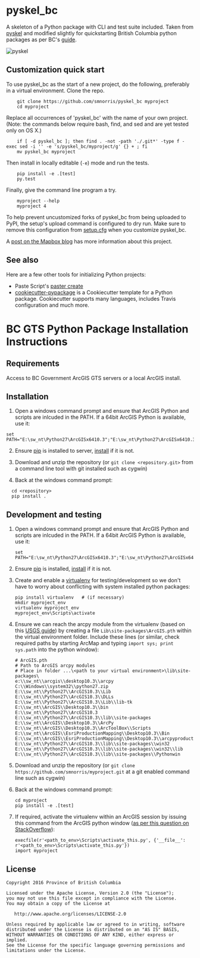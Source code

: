 # pyskel_bc

A skeleton of a Python package with CLI and test suite included. Taken from
[pyskel](https://github.com/mapbox/pyskel) and modified slightly for quickstarting British Columbia python packages as per BC's [guide](https://github.com/bcgov/BC-Policy-Framework-For-GitHub/tree/master/BC-Gov-Org-HowTo).

![pyskel](https://farm4.staticflickr.com/3951/15672691531_3037819613_o_d.png)

## Customization quick start

To use pyskel_bc as the start of a new project, do the following, preferably in
a virtual environment. Clone the repo.

```
    git clone https://github.com/smnorris/pyskel_bc myproject
    cd myproject
```

Replace all occurrences of 'pyskel_bc' with the name of your own project.
(Note: the commands below require bash, find, and sed and are yet tested only on OS X.)

```
    if [ -d pyskel_bc ]; then find . -not -path './.git*' -type f -exec sed -i '' -e 's/pyskel_bc/myproject/g' {} + ; fi
    mv pyskel_bc myproject
```

Then install in locally editable (``-e``) mode and run the tests.

```
    pip install -e .[test]
    py.test
```

Finally, give the command line program a try.

```
    myproject --help
    myproject 4
```

To help prevent uncustomized forks of pyskel_bc from being uploaded to PyPI,
the setup's upload command is configured to dry run. Make sure to remove this
configuration from
[setup.cfg](https://docs.python.org/2/install/index.html#inst-config-syntax)
when you customize pyskel_bc.

A [post on the Mapbox blog](https://www.mapbox.com/blog/pyskel) has more
information about this project.

## See also

Here are a few other tools for initializing Python projects:

- Paste Script's [paster create](http://pythonpaste.org/script/#paster-create) 
- [cookiecutter-pypackage](https://github.com/audreyr/cookiecutter-pypackage) is
a Cookiecutter template for a Python package. Cookiecutter supports many languages, includes Travis configuration and much more.

# BC GTS Python Package Installation Instructions
## Requirements
Access to BC Government ArcGIS GTS servers or a local ArcGIS install.

## Installation
1. Open a windows command prompt and ensure that ArcGIS Python and scripts are inlcuded in the PATH. If a 64bit ArcGIS Python is available, use it: 
  ```
  set PATH="E:\sw_nt\Python27\ArcGISx6410.3";"E:\sw_nt\Python27\ArcGISx6410.3\Scripts";%PATH%
  ```

2. Ensure [pip](https://pypi.python.org/pypi/pip) is installed to server, [install](https://pip.pypa.io/en/stable/installing/) if it is not.

4. Download and unzip the repository (or `git clone <repository.git>` from a command line tool with git installed such as cygwin)

5. Back at the windows command prompt:
```
  cd <repository>
  pip install .
```

## Development and testing

1. Open a windows command prompt and ensure that ArcGIS Python and scripts are inlcuded in the PATH. If a 64bit ArcGIS Python is available, use it:  

    ```
    set PATH="E:\sw_nt\Python27\ArcGISx6410.3";"E:\sw_nt\Python27\ArcGISx6410.3\Scripts";%PATH%
    ```

2. Ensure [pip](https://pypi.python.org/pypi/pip) is installed, [install](https://pip.pypa.io/en/stable/installing/) if it is not.

3. Create and enable a [virtualenv](https://virtualenv.pypa.io/en/stable) for testing/development so we don't have to worry about conflicting with system installed python packages:

    ```
    pip install virtualenv   # (if necessary)  
    mkdir myproject_env
    virtualenv myproject_env
    myproject_env\Scripts\activate
    ```

4. Ensure we can reach the arcpy module from the virtualenv (based on this [USGS guide](https://my.usgs.gov/confluence/display/cdi/Calling+arcpy+from+an+external+virtual+Python+environment)) by creating a file `Lib\site-packages\ArcGIS.pth` within the virtual environment folder. Include these lines (or similar, check required paths by starting ArcMap and typing `import sys; print sys.path` into the python window):
    ```
    # ArcGIS.pth
    # Path to ArcGIS arcpy modules
    # Place in folder ...\<path to your virtual environment>\lib\site-packages\
    e:\\sw_nt\\arcgis\\desktop10.3\\arcpy
    C:\\Windows\\system32\\python27.zip
    E:\\sw_nt\\Python27\\ArcGIS10.3\\Lib
    E:\\sw_nt\\Python27\\ArcGIS10.3\\DLLs
    E:\\sw_nt\\Python27\\ArcGIS10.3\\Lib\\lib-tk
    E:\\sw_nt\\ArcGIS\\Desktop10.3\\bin
    E:\\sw_nt\\Python27\\ArcGIS10.3
    E:\\sw_nt\\Python27\\ArcGIS10.3\\lib\\site-packages
    E:\\sw_nt\\ArcGIS\\Desktop10.3\\ArcPy
    E:\\sw_nt\\ArcGIS\\Desktop10.3\\ArcToolBox\\Scripts
    E:\\sw_nt\\ArcGIS\\EsriProductionMapping\\Desktop10.3\\Bin
    E:\\sw_nt\\ArcGIS\\EsriProductionMapping\\Desktop10.3\\arcpyproduction
    E:\\sw_nt\\Python27\\ArcGIS10.3\\lib\\site-packages\\win32
    E:\\sw_nt\\Python27\\ArcGIS10.3\\lib\\site-packages\\win32\\lib
    E:\\sw_nt\\Python27\\ArcGIS10.3\\lib\\site-packages\\Pythonwin
    ```

5. Download and unzip the repository (or `git clone https://github.com/smnorris/myproject.git` at a git enabled command line such as cygwin)

6. Back at the windows command prompt:
    ```
    cd myproject
    pip install -e .[test]
    ```

7. If required, activate the virtualenv within an ArcGIS session by issuing this command from the ArcGIS python window ([as per this question on StackOverflow](https://gis.stackexchange.com/questions/7333/running-arcgis-10-0-under-virtualenv)):
    ```
    execfile(r'<path_to_env>\Scripts\activate_this.py', {'__file__': r'<path_to_env>\Scripts\activate_this.py'})
    import myproject
    ```


## License

    Copyright 2016 Province of British Columbia

    Licensed under the Apache License, Version 2.0 (the "License");
    you may not use this file except in compliance with the License.
    You may obtain a copy of the License at 

       http://www.apache.org/licenses/LICENSE-2.0

    Unless required by applicable law or agreed to in writing, software
    distributed under the License is distributed on an "AS IS" BASIS,
    WITHOUT WARRANTIES OR CONDITIONS OF ANY KIND, either express or implied.
    See the License for the specific language governing permissions and
    limitations under the License.
